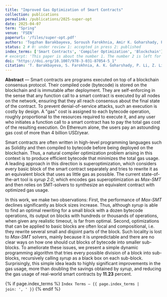 ```yaml
---
title: "Improved Gas Optimization of Smart Contracts"
collection: publications
permalink: /publications/2025-super-opt
date: 2025-04-07
term: "Spring"
venue: 'FSEN'
paperurl: '/files/super-opt.pdf'
authors: 'Togzhan Barakbayeva, Soroush Farokhnia, Amir K. Goharshady, Pingjiang Li, Zhaorun Lin'
status: 2 # 0: under review 1: accepted in press 2: published
index_terms: ['Smart Contracts', 'Compiler Optimization', 'Blockchain']
# excerpt: 'This paper is about the number 1. The number 2 is left for future work.'
doi: "https://doi.org/10.1007/978-3-031-87054-5_1"
citation: 'T. Barakbayeva, S. Farokhnia, A. K. Goharshady, P. Li, Z. Lin Improved Gas Optimization of Smart Contracts. In 11th International Conference on Fundamentals of Software Engineering (FSEN), 2025.'
---
```

**Abstract** — Smart contracts are programs executed on top of a blockchain consensus protocol. Their compiled code (bytecode) is stored on the blockchain and is immutable after deployment. They are self-enforcing in the sense that any function call to a smart contract is executed by all nodes on the network, ensuring that they all reach consensus about the final state of the contract. To prevent denial-of-service attacks, such an execution is costly by design. A "gas" cost is assigned to each bytecode operation, roughly proportional to the resources required to execute it, and any user who initiates a function call to a smart contract has to pay the total gas cost of the resulting execution. On Ethereum alone, the users pay an astounding gas cost of more than 4 billion USD/year.

Smart contracts are often written in high-level programming languages such as Solidity and then compiled to bytecode before being deployed on the blockchain. Thus, a natural compiler optimization problem arising in this context is to produce efficient bytecode that minimizes the total gas usage. A leading approach in this direction is superoptimization, which considers every basic block of the smart contract separately and tries to rewrite it as an equivalent block that uses as little gas as possible. The current state-of-the-art tool is *syrup 2.0*, which encodes gas superoptimization as *Max-SMT* and then relies on SMT-solvers to synthesize an equivalent contract with optimized gas usage.
	
In this work, we make two observations: First, the performance of *Max-SMT* declines significantly as block sizes increase. Thus, although *syrup* is able to find an optimal rewriting for a small block with a dozen bytecode operations, its output on blocks with hundreds or thousands of operations, when given any realistic timeout, is far from optimal. Second, optimizations that can be applied to basic blocks are often local and compositional, i.e. they rewrite several small and disjoint parts of the block. Such locality is lost to *Max-SMT* solvers, mainly because it is unpredictable and there are no clear ways on how one should cut blocks of bytecode into smaller sub-blocks. To ameliorate these issues, we present a simple dynamic programming algorithm that tries every possible division of a block into sub-blocks, recursively calling *syrup* as a black box on each sub-block. Surprisingly, this simple idea leads to highly significant improvements in the gas usage, more than doubling the savings obtained by *syrup*, and reducing the gas usage of real-world smart contracts by **11.23** percent.

{% if page.index_terms %}
  <code>Index Terms — {{ page.index_terms | join: ', ' }}</code>
{% endif %}